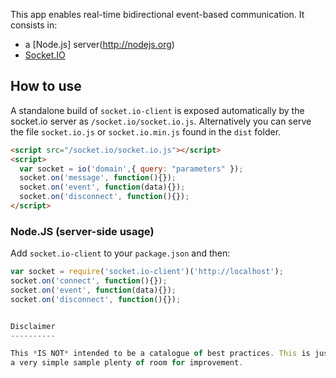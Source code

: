 This app enables real-time bidirectional event-based communication. It consists in:

* a [Node.js] server(http://nodejs.org)
* [Socket.IO](http://socket.io/)

## How to use

A standalone build of `socket.io-client` is exposed automatically by the
socket.io server as `/socket.io/socket.io.js`. Alternatively you can
serve the file `socket.io.js` or `socket.io.min.js` found in the `dist` folder.

```html
<script src="/socket.io/socket.io.js"></script>
<script>
  var socket = io('domain',{ query: "parameters" });
  socket.on('message', function(){});
  socket.on('event', function(data){});
  socket.on('disconnect', function(){});
</script>
```

### Node.JS (server-side usage)

  Add `socket.io-client` to your `package.json` and then:

  ```js
  var socket = require('socket.io-client')('http://localhost');
  socket.on('connect', function(){});
  socket.on('event', function(data){});
  socket.on('disconnect', function(){});
  

Disclaimer
----------

This *IS NOT* intended to be a catalogue of best practices. This is just
a very simple sample plenty of room for improvement. 
